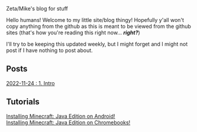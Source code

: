 Zeta/Mike's blog for stuff

Hello humans! Welcome to my little site/blog thingy! Hopefully y'all won't copy anything from the github as this is meant to be viewed from the github sites (that's how you're reading this right now... ***right?***)

I'll try to be keeping this updated weekly, but I might forget and I might not post if I have nothing to post about. 
## Posts
[2022-11-24 : 1. Intro](posts/20221124-1.md)
## Tutorials
[Installing Minecraft: Java Edition on Android!](tutorials/minecraft-on-android)
<br />
[Installing Minecraft: Java Edition on Chromebooks!](tutorials/minecraft-java-on-chromeos)